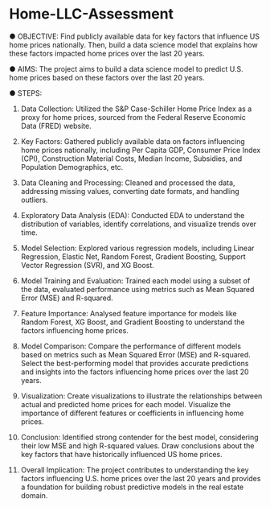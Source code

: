 # Home-LLC-Assessment

● OBJECTIVE:
Find publicly available data for key factors that influence US home prices nationally. Then, build a data science model that explains how these factors impacted home prices over the last 20 years.

● AIMS:
The project aims to build a data science model to predict U.S. home prices based on these factors over the last 20 years.

● STEPS:

1) Data Collection: Utilized the S&P Case-Schiller Home Price Index as a proxy for home prices, sourced from the Federal Reserve Economic Data (FRED) website.

2) Key Factors: Gathered publicly available data on factors influencing home prices nationally, including Per Capita GDP, Consumer Price Index (CPI), Construction Material Costs, Median Income, Subsidies, and Population Demographics, etc.

3) Data Cleaning and Processing: Cleaned and processed the data, addressing missing values, converting date formats, and handling outliers.

4) Exploratory Data Analysis (EDA): Conducted EDA to understand the distribution of variables, identify correlations, and visualize trends over time.

5) Model Selection: Explored various regression models, including Linear Regression, Elastic Net, Random Forest, Gradient Boosting, Support Vector Regression (SVR), and XG Boost.

6) Model Training and Evaluation: Trained each model using a subset of the data, evaluated performance using metrics such as Mean Squared Error (MSE) and R-squared.

7) Feature Importance: Analysed feature importance for models like Random Forest, XG Boost, and Gradient Boosting to understand the factors influencing home prices.

8) Model Comparison: Compare the performance of different models based on metrics such as Mean Squared Error (MSE) and R-squared.
Select the best-performing model that provides accurate predictions and insights into the factors influencing home prices over the last 20 years.

9) Visualization: Create visualizations to illustrate the relationships between actual and predicted home prices for each model.
Visualize the importance of different features or coefficients in influencing home prices.

10) Conclusion: Identified strong contender for the best model, considering their low MSE and high R-squared values.
Draw conclusions about the key factors that have historically influenced US home prices.

11) Overall Implication: The project contributes to understanding the key factors influencing U.S. home prices over the last 20 years and provides a foundation for building robust predictive models in the real estate domain.
